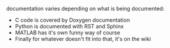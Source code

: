 documentation varies depending on what is being documented:

- C code is covered by Doxygen documentation
- Python is documented with RST and Sphinx
- MATLAB has it's own funny way of course
- Finally for whatever doesn't fit into that, it's on the wiki